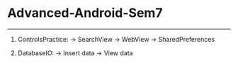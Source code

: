 # Advanced-Android-Sem7
-----

1) ControlsPractice:
-> SearchView
-> WebView
-> SharedPreferences

2) DatabaseIO:
-> Insert data
-> View data
